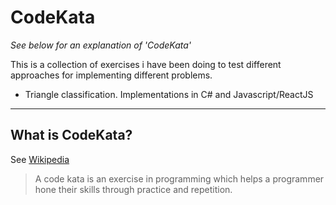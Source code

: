 # CodeKata

*See below for an explanation of 'CodeKata'*

This is a collection of exercises i have been doing to test different approaches for implementing different problems.

* Triangle classification. Implementations in C# and Javascript/ReactJS


----
## What is CodeKata?
See [Wikipedia](https://en.wikipedia.org/wiki/Kata_(programming))

> A code kata is an exercise in programming which helps a programmer hone their skills through practice and repetition.
